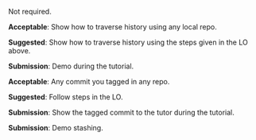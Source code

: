 <panel type="info" header=":trophy: Can traverse Git history :star::star::star:" expandable expanded no-close>

<panel type="info" header=":trophy: Can explain using history :star::star::star:" expandable>
  <include src="../../book/revisionControl/usingHistory/full.md" />
  <panel header=":dart: Evidence" expanded>

Not required.

  </panel>
</panel>

<panel type="info" header=":trophy: Can load a specific version of a Git repo :star::star::star:" expandable>
  <include src="../../book/gitAndGithub/checkout/full.md" />
  <panel header=":dart: Evidence" expanded>

**Acceptable**: Show how to traverse history using any local repo.

**Suggested**: Show how to traverse history using the steps given in the LO above.

**Submission**: Demo during the tutorial.

  </panel>
</panel>

<panel type="info" header=":trophy: Can tag commits using Git :star::star::star:" expandable>
  <include src="../../book/gitAndGithub/tag/full.md" />
  <panel header=":dart: Evidence" expanded>

**Acceptable**: Any commit you tagged in any repo.

**Suggested**: Follow steps in the LO. 

**Submission**: Show the tagged commit to the tutor during the tutorial.

  </panel>
</panel>

<panel type="success" header=":trophy: Can use Git to stash files :star::star::star::star:" expandable>
  <include src="../../book/gitAndGithub/stash/full.md" />
  <panel header=":dart: Evidence" expanded>

**Submission**: Demo stashing.

  </panel>
</panel>

</panel>

